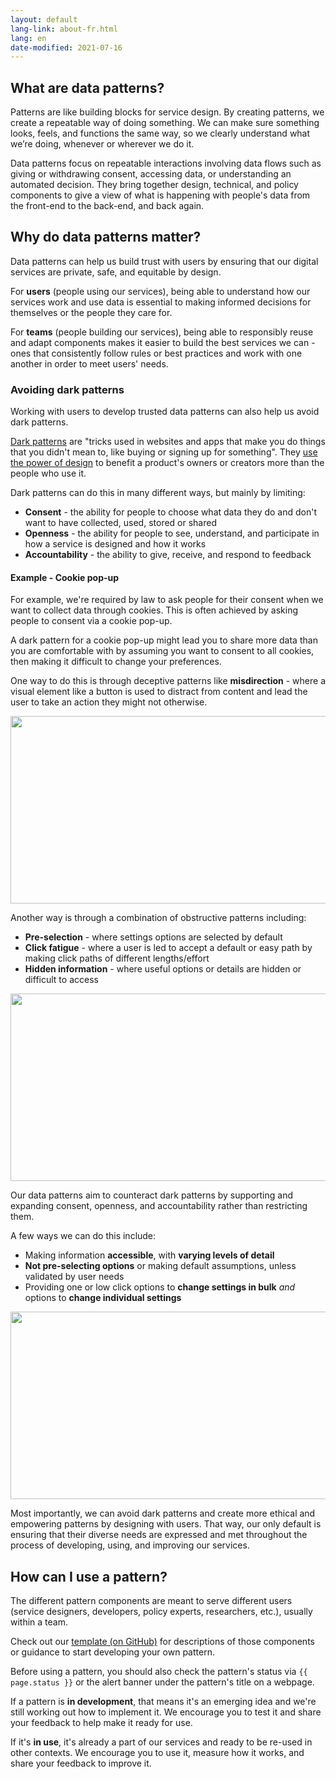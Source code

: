 ```yaml
---
layout: default
lang-link: about-fr.html
lang: en
date-modified: 2021-07-16
---
```


## What are data patterns?

Patterns are like building blocks for service design.
By creating patterns, we create a repeatable way of doing something.
We can make sure something looks, feels, and functions the same way, so we clearly understand what we’re doing, whenever or wherever we do it.

Data patterns focus on repeatable interactions involving data flows such as giving or withdrawing consent, accessing data, or understanding an automated decision.
They bring together design, technical, and policy components to give a view of what is happening with people's data from the front-end to the back-end, and back again.

## Why do data patterns matter?

Data patterns can help us build trust with users by ensuring that our digital services are private, safe, and equitable by design.  

For **users** (people using our services), being able to understand how our services work and use data is essential to making informed decisions for themselves or the people they care for.

For **teams** (people building our services), being able to responsibly reuse and adapt components makes it easier to build the best services we can - ones that consistently follow rules or best practices and work with one another in order to meet users' needs.

### Avoiding dark patterns

Working with users to develop trusted data patterns can also help us avoid dark patterns.

[Dark patterns](https://www.darkpatterns.org/) are "tricks used in websites and apps that make you do things that you didn't mean to, like buying or signing up for something".
They [use the power of design](https://dapde.de/en/) to benefit a product's owners or creators more than the people who use it.

Dark patterns can do this in many different ways, but mainly by limiting:

* **Consent** - the ability for people to choose what data they do and don't want to have collected, used, stored or shared
* **Openness** - the ability for people to see, understand, and participate in how a service is designed and how it works
* **Accountability** - the ability to give, receive, and respond to feedback

#### Example - Cookie pop-up

For example, we're required by law to ask people for their consent when we want to collect data through cookies.
This is often achieved by asking people to consent via a cookie pop-up.

A dark pattern for a cookie pop-up might lead you to share more data than you are comfortable with by assuming you want to consent to all cookies, then making it difficult to change your preferences.

One way to do this is through deceptive patterns like **misdirection** - where a visual element like a button is used to distract from content and lead the user to take an action they might not otherwise.

<img width="600" height="300" src=https://user-images.githubusercontent.com/47132182/127548057-25e2a63d-cd39-44e4-93e4-26cf1748df8a.png>

Another way is through a combination of obstructive patterns including:

* **Pre-selection** - where settings options are selected by default
* **Click fatigue** - where a user is led to accept a default or easy path by making click paths of different lengths/effort
* **Hidden information** - where useful options or details are hidden or difficult to access

<img width="600" height="300" src="https://user-images.githubusercontent.com/47132182/127549679-6403d448-1fb0-4d3f-afb9-b956be99dc86.png">

Our data patterns aim to counteract dark patterns by supporting and expanding consent, openness, and accountability rather than restricting them.

A few ways we can do this include:

* Making information **accessible**, with **varying levels of detail**
* **Not pre-selecting options** or making default assumptions, unless validated by user needs
* Providing one or low click options to **change settings in bulk** _and_ options to **change individual settings**

<img width="600" height="300" src=https://user-images.githubusercontent.com/47132182/127549770-13338da2-c88e-46b1-b72b-bb2aeb937df5.png>

Most importantly, we can avoid dark patterns and create more ethical and empowering patterns by designing with users.
That way, our only default is ensuring that their diverse needs are expressed and met throughout the process of developing, using, and improving our services.

## How can I use a pattern?

The different pattern components are meant to serve different users (service designers, developers, policy experts, researchers, etc.), usually within a team.

Check out our [template (on GitHub)](https://github.com/DTS-STN/Data-Patterns/blob/main/_patterns/_template.md) for descriptions of those components or guidance to start developing your own pattern.

Before using a pattern, you should also check the pattern's status via `{{ page.status }}` or the alert banner under the pattern's title on a webpage.

If a pattern is **in development**, that means it's an emerging idea and we're still working out how to implement it.
We encourage you to test it and share your feedback to help make it ready for use.

If it's **in use**, it's already a part of our services and ready to be re-used in other contexts.
We encourage you to use it, measure how it works, and share your feedback to improve it.
